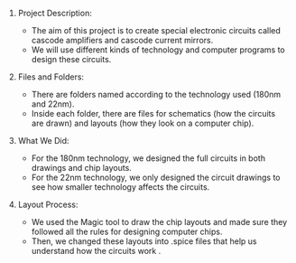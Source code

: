 1. Project Description:
    - The aim of this project is to create special electronic circuits called cascode amplifiers and cascode current mirrors.
    - We will use different kinds of technology and computer programs to design these circuits.

2. Files and Folders:
    - There are folders named according to the technology used (180nm and 22nm).
    - Inside each folder, there are files for schematics (how the circuits are drawn) and layouts (how they look on a computer chip).

3. What We Did:
    - For the 180nm technology, we designed the full circuits in both drawings and chip layouts.
    - For the 22nm technology, we only designed the circuit drawings to see how smaller technology affects the circuits.

4. Layout Process:
    - We used the Magic tool to draw the chip layouts and made sure they followed all the rules for designing computer chips.
    - Then, we changed these layouts into .spice files that help us understand how the circuits work .

